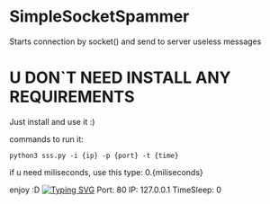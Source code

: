 # SimpleSocketSpammer
Starts connection by socket() and send to server useless messages

# U DON`T NEED INSTALL ANY REQUIREMENTS
Just install and use it :)

commands to run it:

`python3 sss.py -i {ip} -p {port} -t {time}`

if u need miliseconds, use this type: 0.{miliseconds}

enjoy :D
[![Typing SVG](https://readme-typing-svg.herokuapp.com?color=%2336BCF7&lines=Default+Parameters)](https://git.io/typing-svg)
Port: 80
IP: 127.0.0.1
TimeSleep: 0
